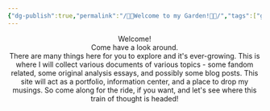 ```yaml
---
{"dg-publish":true,"permalink":"/🪻🌸Welcome to my Garden!📖👋/","tags":["gardenEntry"],"noteIcon":""}
---
```


<center>Welcome!</center>
<center>Come have a look around.</center>
<center>There are many things here for you to explore and it's ever-growing. This is where I will collect various documents of various topics - some fandom related, some original analysis essays, and possibly some blog posts. This site will act as a portfolio, information center, and a place to drop my musings. So come along for the ride, if you want, and let's see where this train of thought is headed!</center>